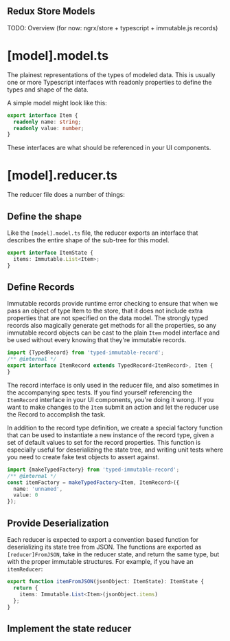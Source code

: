 Redux Store Models
---

TODO: Overview (for now: ngrx/store + typescript + immutable.js records)

# [model].model.ts

The plainest representations of the types of modeled data. This is usually one or more Typescript
interfaces with readonly properties to define the types and shape of the data. 

A simple model might look like this:
```typescript
export interface Item {
  readonly name: string;
  readonly value: number;
}
```

These interfaces are what should be referenced in your UI components.

# [model].reducer.ts

The reducer file does a number of things:
 
## Define the shape
 
Like the `[model].model.ts` file, the reducer exports an interface that describes 
the entire shape of the sub-tree for this model. 

```typescript
export interface ItemState {
  items: Immutable.List<Item>;
}
```

## Define Records

Immutable records provide runtime error checking to ensure that when we pass an object of 
type Item to the store, that it does not include extra properties that are not specified on
the data model. The strongly typed records also magically generate get methods for all the
properties, so any immutable record objects can be cast to the plain `Item` model interface
and be used without every knowing that they're immutable records.

```typescript
import {TypedRecord} from 'typed-immutable-record';
/** @internal */
export interface ItemRecord extends TypedRecord<ItemRecord>, Item {
}
```
The record interface is only used in the reducer file, and also sometimes in the accompanying
spec tests. If you find yourself referencing the `ItemRecord` interface in your UI components,
you're doing it wrong. If you want to make changes to the `Item` submit an action and let the
reducer use the Record to accomplish the task.

In addition to the record type definition, we create a special factory function that can
be used to instantiate a new instance of the record type, given a set of default values to 
set for the record properties. This function is especially useful for deserializing the 
state tree, and writing unit tests where you need to create fake test objects to assert against.

```typescript
import {makeTypedFactory} from 'typed-immutable-record';
/** @internal */
const itemFactory = makeTypedFactory<Item, ItemRecord>({
  name: 'unnamed',
  value: 0
});
```

## Provide Deserialization

Each reducer is expected to export a convention based function for deserializing its
state tree from JSON. The functions are exported as `[reducer]FromJSON`, take in the reducer 
state, and return the same type, but with the proper immutable structures. For example, if 
you have an `itemReducer`:

```typescript
export function itemFromJSON(jsonObject: ItemState): ItemState {
  return {
    items: Immutable.List<Item>(jsonObject.items)
  };
}
```

## Implement the state reducer




